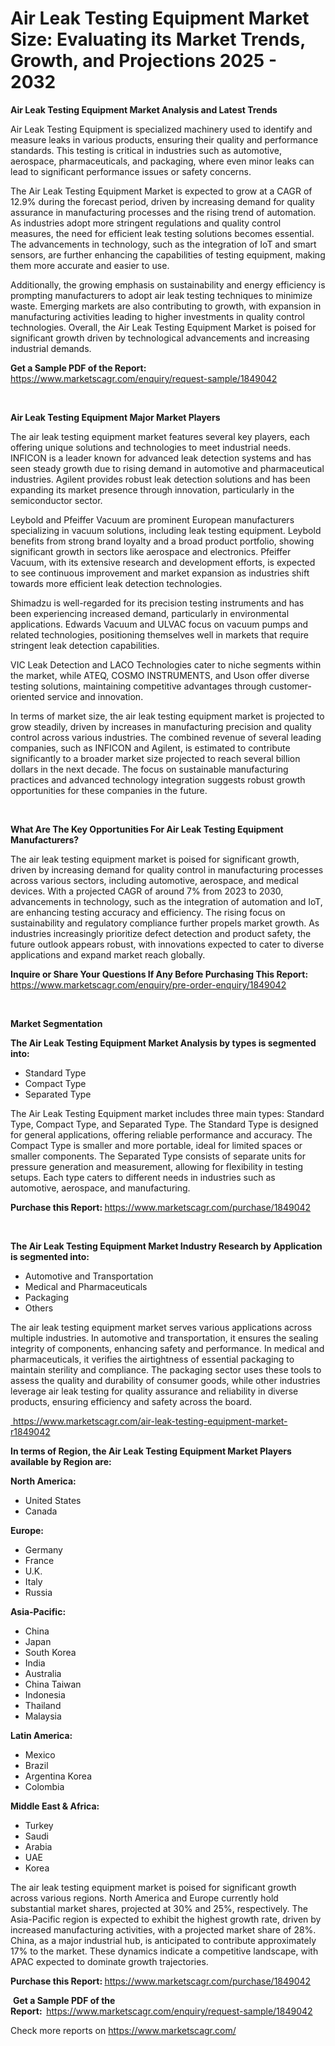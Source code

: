 <p><h1>Air Leak Testing Equipment Market Size: Evaluating its Market Trends, Growth, and Projections 2025 - 2032</h1></p><p><strong>Air Leak Testing Equipment Market Analysis and Latest Trends</strong></p>
<p><p>Air Leak Testing Equipment is specialized machinery used to identify and measure leaks in various products, ensuring their quality and performance standards. This testing is critical in industries such as automotive, aerospace, pharmaceuticals, and packaging, where even minor leaks can lead to significant performance issues or safety concerns.</p><p>The Air Leak Testing Equipment Market is expected to grow at a CAGR of 12.9% during the forecast period, driven by increasing demand for quality assurance in manufacturing processes and the rising trend of automation. As industries adopt more stringent regulations and quality control measures, the need for efficient leak testing solutions becomes essential. The advancements in technology, such as the integration of IoT and smart sensors, are further enhancing the capabilities of testing equipment, making them more accurate and easier to use.</p><p>Additionally, the growing emphasis on sustainability and energy efficiency is prompting manufacturers to adopt air leak testing techniques to minimize waste. Emerging markets are also contributing to growth, with expansion in manufacturing activities leading to higher investments in quality control technologies. Overall, the Air Leak Testing Equipment Market is poised for significant growth driven by technological advancements and increasing industrial demands.</p></p>
<p><strong>Get a Sample PDF of the Report:&nbsp;</strong> <a href="https://www.marketscagr.com/enquiry/request-sample/1849042?utm_campaign=3580&utm_medium=2&utm_source=Github&utm_content=ia&utm_term=11042025&utm_id=air-leak-testing-equipment">https://www.marketscagr.com/enquiry/request-sample/1849042</a></p>
<p>&nbsp;</p>
<p><strong>Air Leak Testing Equipment Major Market Players</strong></p>
<p><p>The air leak testing equipment market features several key players, each offering unique solutions and technologies to meet industrial needs. INFICON is a leader known for advanced leak detection systems and has seen steady growth due to rising demand in automotive and pharmaceutical industries. Agilent provides robust leak detection solutions and has been expanding its market presence through innovation, particularly in the semiconductor sector.</p><p>Leybold and Pfeiffer Vacuum are prominent European manufacturers specializing in vacuum solutions, including leak testing equipment. Leybold benefits from strong brand loyalty and a broad product portfolio, showing significant growth in sectors like aerospace and electronics. Pfeiffer Vacuum, with its extensive research and development efforts, is expected to see continuous improvement and market expansion as industries shift towards more efficient leak detection technologies.</p><p>Shimadzu is well-regarded for its precision testing instruments and has been experiencing increased demand, particularly in environmental applications. Edwards Vacuum and ULVAC focus on vacuum pumps and related technologies, positioning themselves well in markets that require stringent leak detection capabilities.</p><p>VIC Leak Detection and LACO Technologies cater to niche segments within the market, while ATEQ, COSMO INSTRUMENTS, and Uson offer diverse testing solutions, maintaining competitive advantages through customer-oriented service and innovation.</p><p>In terms of market size, the air leak testing equipment market is projected to grow steadily, driven by increases in manufacturing precision and quality control across various industries. The combined revenue of several leading companies, such as INFICON and Agilent, is estimated to contribute significantly to a broader market size projected to reach several billion dollars in the next decade. The focus on sustainable manufacturing practices and advanced technology integration suggests robust growth opportunities for these companies in the future.</p></p>
<p>&nbsp;</p>
<p><strong>What Are The Key Opportunities For Air Leak Testing Equipment Manufacturers?</strong></p>
<p><p>The air leak testing equipment market is poised for significant growth, driven by increasing demand for quality control in manufacturing processes across various sectors, including automotive, aerospace, and medical devices. With a projected CAGR of around 7% from 2023 to 2030, advancements in technology, such as the integration of automation and IoT, are enhancing testing accuracy and efficiency. The rising focus on sustainability and regulatory compliance further propels market growth. As industries increasingly prioritize defect detection and product safety, the future outlook appears robust, with innovations expected to cater to diverse applications and expand market reach globally.</p></p>
<p><strong>Inquire or Share Your Questions If Any Before Purchasing This Report:</strong> <a href="https://www.marketscagr.com/enquiry/pre-order-enquiry/1849042?utm_campaign=3580&utm_medium=2&utm_source=Github&utm_content=ia&utm_term=11042025&utm_id=air-leak-testing-equipment">https://www.marketscagr.com/enquiry/pre-order-enquiry/1849042</a></p>
<p>&nbsp;</p>
<p><strong>Market Segmentation</strong></p>
<p><strong>The Air Leak Testing Equipment Market Analysis by types is segmented into:</strong></p>
<p><ul><li>Standard Type</li><li>Compact Type</li><li>Separated Type</li></ul></p>
<p><p>The Air Leak Testing Equipment market includes three main types: Standard Type, Compact Type, and Separated Type. The Standard Type is designed for general applications, offering reliable performance and accuracy. The Compact Type is smaller and more portable, ideal for limited spaces or smaller components. The Separated Type consists of separate units for pressure generation and measurement, allowing for flexibility in testing setups. Each type caters to different needs in industries such as automotive, aerospace, and manufacturing.</p></p>
<p><strong>Purchase this Report:&nbsp;</strong><a href="https://www.marketscagr.com/purchase/1849042?utm_campaign=3580&utm_medium=2&utm_source=Github&utm_content=ia&utm_term=11042025&utm_id=air-leak-testing-equipment">https://www.marketscagr.com/purchase/1849042</a></p>
<p>&nbsp;</p>
<p><strong>The Air Leak Testing Equipment Market Industry Research by Application is segmented into:</strong></p>
<p><ul><li>Automotive and Transportation</li><li>Medical and Pharmaceuticals</li><li>Packaging</li><li>Others</li></ul></p>
<p><p>The air leak testing equipment market serves various applications across multiple industries. In automotive and transportation, it ensures the sealing integrity of components, enhancing safety and performance. In medical and pharmaceuticals, it verifies the airtightness of essential packaging to maintain sterility and compliance. The packaging sector uses these tools to assess the quality and durability of consumer goods, while other industries leverage air leak testing for quality assurance and reliability in diverse products, ensuring efficiency and safety across the board.</p></p>
<p><a href="https://www.marketscagr.com/air-leak-testing-equipment-market-r1849042?utm_campaign=3580&utm_medium=2&utm_source=Github&utm_content=ia&utm_term=11042025&utm_id=air-leak-testing-equipment">&nbsp;https://www.marketscagr.com/air-leak-testing-equipment-market-r1849042</a></p>
<p><strong>In terms of Region, the Air Leak Testing Equipment Market Players available by Region are:</strong></p>
<p>
    <p> <strong> North America: </strong>
        <ul>
            <li>United States</li>
            <li>Canada</li>
        </ul>
        </p> 
    <p> <strong> Europe: </strong>
        <ul>
            <li>Germany</li>
            <li>France</li>
            <li>U.K.</li>
            <li>Italy</li>
            <li>Russia</li>
        </ul>
        </p> 
    <p> <strong> Asia-Pacific: </strong>
        <ul>
            <li>China</li>
            <li>Japan</li>
            <li>South Korea</li>
            <li>India</li>
            <li>Australia</li>
            <li>China Taiwan</li>
            <li>Indonesia</li>
            <li>Thailand</li>
            <li>Malaysia</li>
        </ul>
        </p> 
    <p> <strong> Latin America: </strong>
        <ul>
            <li>Mexico</li>
            <li>Brazil</li>
            <li>Argentina Korea</li>
            <li>Colombia</li>
        </ul>
        </p> 
    <p> <strong> Middle East & Africa: </strong>
        <ul>
            <li>Turkey</li>
            <li>Saudi</li>
            <li>Arabia</li>
            <li>UAE</li>
            <li>Korea</li>
        </ul>
    </p>
    </p>
<p><p>The air leak testing equipment market is poised for significant growth across various regions. North America and Europe currently hold substantial market shares, projected at 30% and 25%, respectively. The Asia-Pacific region is expected to exhibit the highest growth rate, driven by increased manufacturing activities, with a projected market share of 28%. China, as a major industrial hub, is anticipated to contribute approximately 17% to the market. These dynamics indicate a competitive landscape, with APAC expected to dominate growth trajectories.</p></p>
<p><strong>Purchase this Report: </strong><a href="https://www.marketscagr.com/purchase/1849042?utm_campaign=3580&utm_medium=2&utm_source=Github&utm_content=ia&utm_term=11042025&utm_id=air-leak-testing-equipment">https://www.marketscagr.com/purchase/1849042</a></p>
<p>&nbsp;<strong>Get a Sample PDF of the Report:&nbsp;&nbsp;</strong><a href="https://www.marketscagr.com/enquiry/request-sample/1849042?utm_campaign=3580&utm_medium=2&utm_source=Github&utm_content=ia&utm_term=11042025&utm_id=air-leak-testing-equipment">https://www.marketscagr.com/enquiry/request-sample/1849042</a></p>
<p><strong></strong></p>
<p>Check more reports on <a href="https://www.marketscagr.com/?utm_campaign=3580&utm_medium=2&utm_source=Github&utm_content=ia&utm_term=11042025&utm_id=air-leak-testing-equipment">https://www.marketscagr.com/</a></p>